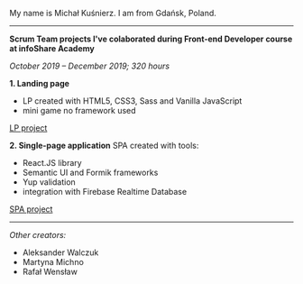 My name is Michał Kuśnierz. I am from Gdańsk, Poland. 

-------------------

**Scrum Team projects I've colaborated during Front-end Developer course at infoShare Academy**

*October 2019 – December 2019; 320 hours*

**1. Landing page**
- LP created with HTML5, CSS3, Sass and Vanilla JavaScript
- mini game
no framework used 

[LP project](http://www.dreamteam.jfdd13.is-academy.pl "to the site")



**2. Single-page application**
SPA created with tools:
- React.JS library
- Semantic UI and Formik frameworks
- Yup validation
- integration with Firebase Realtime Database 

[SPA project](http://www.dreamteam.jfdd13.is-academy.pl "to the site")

--------------

*Other creators:*
- Aleksander Walczuk 
- Martyna Michno 
- Rafał Wensław
